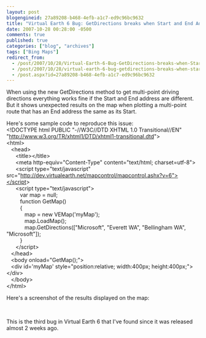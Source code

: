 ```yaml
---
layout: post
blogengineid: 27a89208-b468-4efb-a1c7-ed9c96bc9632
title: "Virtual Earth 6 Bug: GetDirections breaks when Start and End Address are the same"
date: 2007-10-28 00:28:00 -0500
comments: true
published: true
categories: ["blog", "archives"]
tags: ["Bing Maps"]
redirect_from: 
  - /post/2007/10/28/Virtual-Earth-6-Bug-GetDirections-breaks-when-Start-and-End-Address-are-the-same
  - /post/2007/10/28/virtual-earth-6-bug-getdirections-breaks-when-start-and-end-address-are-the-same
  - /post.aspx?id=27a89208-b468-4efb-a1c7-ed9c96bc9632
---
```

<!-- more -->
<p>
When using the new GetDirections method to get multi-point driving directions everything works fine if the Start and End address are different. But it shows unexpected results on the map when plotting a multi-point route that has&nbsp;an End address the same as its Start.
</p>
<p>
Here&#39;s some sample code to reproduce this issue:<br />
&lt;!DOCTYPE html PUBLIC &quot;-//W3C//DTD XHTML 1.0 Transitional//EN&quot; &quot;<a href="http://www.w3.org/TR/xhtml1/DTD/xhtml1-transitional.dtd">http://www.w3.org/TR/xhtml1/DTD/xhtml1-transitional.dtd</a>&quot;&gt;<br />
&lt;html&gt;<br />
&nbsp;&nbsp; &lt;head&gt;<br />
&nbsp;&nbsp;&nbsp;&nbsp;&nbsp; &lt;title&gt;&lt;/title&gt;<br />
&nbsp;&nbsp;&nbsp;&nbsp;&nbsp; &lt;meta http-equiv=&quot;Content-Type&quot; content=&quot;text/html; charset=utf-8&quot;&gt;<br />
&nbsp;&nbsp;&nbsp;&nbsp;&nbsp; &lt;script type=&quot;text/javascript&quot; src=&quot;<a href="http://dev.virtualearth.net/mapcontrol/mapcontrol.ashx?v=6&quot;&gt;&lt;/script">http://dev.virtualearth.net/mapcontrol/mapcontrol.ashx?v=6&quot;&gt;&lt;/script</a>&gt;<br />
&nbsp;&nbsp;&nbsp;&nbsp;&nbsp; &lt;script type=&quot;text/javascript&quot;&gt;<br />
&nbsp;&nbsp;&nbsp;&nbsp;&nbsp;&nbsp;&nbsp;&nbsp; var map = null;<br />
&nbsp;&nbsp;&nbsp;&nbsp;&nbsp;&nbsp;&nbsp;&nbsp; function GetMap()<br />
&nbsp;&nbsp;&nbsp;&nbsp;&nbsp;&nbsp;&nbsp;&nbsp; {<br />
&nbsp;&nbsp;&nbsp;&nbsp;&nbsp;&nbsp;&nbsp;&nbsp;&nbsp;&nbsp;&nbsp; map = new VEMap(&#39;myMap&#39;);<br />
&nbsp;&nbsp;&nbsp;&nbsp;&nbsp;&nbsp;&nbsp;&nbsp;&nbsp;&nbsp;&nbsp; map.LoadMap();<br />
&nbsp;&nbsp;&nbsp;&nbsp;&nbsp;&nbsp;&nbsp;&nbsp;&nbsp;&nbsp;&nbsp; map.GetDirections([&quot;Microsoft&quot;, &quot;Everett WA&quot;, &quot;Bellingham WA&quot;, &quot;Microsoft&quot;]);<br />
&nbsp;&nbsp;&nbsp;&nbsp;&nbsp;&nbsp;&nbsp;&nbsp; }&nbsp;&nbsp; <br />
&nbsp;&nbsp;&nbsp;&nbsp;&nbsp; &lt;/script&gt;<br />
&nbsp;&nbsp; &lt;/head&gt;<br />
&nbsp;&nbsp; &lt;body onload=&quot;GetMap();&quot;&gt;<br />
&nbsp;&nbsp; &lt;div id=&#39;myMap&#39; style=&quot;position:relative; width:400px; height:400px;&quot;&gt;&lt;/div&gt;<br />
&nbsp;&nbsp; &lt;/body&gt;<br />
&lt;/html&gt;
</p>
<p>
Here&#39;s a screenshot of the results displayed on the map:
</p>
<p>
&nbsp;
<img src="/images/postsVE6Bug_MultiPointDirections.png" alt="" />
</p>
<p>
This is the third bug in Virtual Earth 6 that I&#39;ve found since it was released almost 2 weeks ago.
</p>
